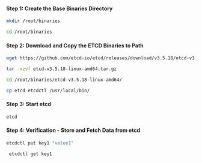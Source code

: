 
#### Step 1: Create the Base Binaries Directory

```sh
mkdir /root/binaries

cd /root/binaries
```
#### Step 2: Download and Copy the ETCD Binaries to Path
```sh
wget https://github.com/etcd-io/etcd/releases/download/v3.5.18/etcd-v3.5.18-linux-amd64.tar.gz

tar -xzvf etcd-v3.5.18-linux-amd64.tar.gz

cd /root/binaries/etcd-v3.5.18-linux-amd64/

cp etcd etcdctl /usr/local/bin/
```
#### Step 3: Start etcd
```sh
etcd
```

#### Step 4: Verification - Store and Fetch Data from etcd
```sh
etcdctl put key1 "value1"
```
```sh
 etcdctl get key1
 ```
